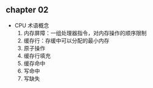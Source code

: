 ## chapter 02

+ CPU 术语概念
    1. 内存屏障：一组处理器指令，对内存操作的顺序限制
    2. 缓存行：存缓中可以分配的最小内存
    3. 原子操作
    4. 缓存行填充
    5. 缓存命中
    6. 写命中
    7. 写缺失

